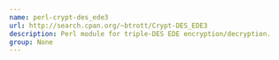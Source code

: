 ```yaml
---
name: perl-crypt-des_ede3
url: http://search.cpan.org/~btrott/Crypt-DES_EDE3
description: Perl module for triple-DES EDE encryption/decryption.
group: None
---
```

